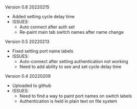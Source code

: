 Version 0.6 20220215
- Added setting cycle delay time
- ISSUES:
  - Auto connect after auth set
  - Re-paint main tab switch names after name change

Version 0.5 20220213
- Fixed setting port name labels
- ISSUES:
  - Auto-connect after setting authentication not working
  - Need to add ability to see and set cycle delay time

Version 0.4 20220209
- Uploaded to github
- ISSUES:
  - Need to find a way to paint port names on switch labels
  - Authentication is held in plain text on file system
